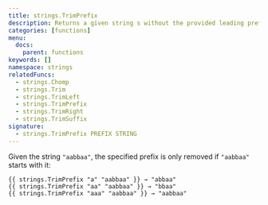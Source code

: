 ```yaml
---
title: strings.TrimPrefix
description: Returns a given string s without the provided leading prefix string. If s doesn't start with prefix, s is returned unchanged.
categories: [functions]
menu:
  docs:
    parent: functions
keywords: []
namespace: strings
relatedFuncs:
  - strings.Chomp
  - strings.Trim
  - strings.TrimLeft
  - strings.TrimPrefix
  - strings.TrimRight
  - strings.TrimSuffix
signature:
  - strings.TrimPrefix PREFIX STRING
---
```


Given the string `"aabbaa"`, the specified prefix is only removed if `"aabbaa"` starts with it:

```go-html-template
{{ strings.TrimPrefix "a" "aabbaa" }} → "abbaa"
{{ strings.TrimPrefix "aa" "aabbaa" }} → "bbaa"
{{ strings.TrimPrefix "aaa" "aabbaa" }} → "aabbaa"
```
